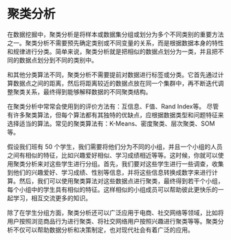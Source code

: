 # 聚类分析
在数据挖掘中，聚类分析是将样本或数据集分组或划分为多个不同类别的重要方法之一。聚类分析不需要预先确定类别或不同变量的关系，而是根据数据本身的特性和规律进行分类。简单来说，聚类分析就是把相似的数据点划分为一类，并且把不同的数据点划分到不同的类别中。

和其他分类算法不同，聚类分析不需要提前对数据进行标签或分类。它首先通过计算数据点之间的距离，然后将距离较近的数据点放在同一个集群中，再不断迭代调整聚类关系，最终得到能够解释数据的不同聚类结构。

在聚类分析中常常会使用到的评价方法有：互信息、F值、Rand Index等。 尽管有许多聚类算法，但每个算法都有其独特的优缺点，应根据数据类型和问题特征来选择适当的算法。常见的聚类算法有：K-Means、密度聚类、层次聚类、SOM 等。

假设我们班有 50 个学生，我们需要将他们分为不同的小组，并且一个小组的人员之间有相似的特征，比如兴趣爱好相似、学习成绩相近等等。这时候，你就可以使用聚类分析来对这些学生进行分组。首先，我们要对这些学生进行一些调查，收集到他们的兴趣爱好、学习成绩、性别等信息，并将这些信息转换成数字来进行计算。然后，我们可以使用聚类算法对这些数据点进行聚类，最终得到若干个小组，每个小组中的学生具有相似的特征。这样相似的小组成员可以帮助彼此更快乐的一起学习，相互交流更多的知识。

除了在学生分组方面，聚类分析还可以广泛应用于电商、社交网络等领域，比如将用户按照浏览商品行为进行聚类、将社交网络用户按照兴趣进行聚类等等。聚类分析不仅可以帮助数据分析和决策制定，也对现代社会有着广泛的应用。